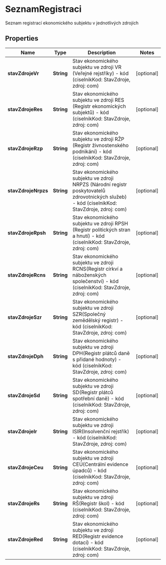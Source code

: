 

# SeznamRegistraci

Seznam registrací ekonomického subjektu v jednotlivých zdrojích

## Properties

| Name | Type | Description | Notes |
|------------ | ------------- | ------------- | -------------|
|**stavZdrojeVr** | **String** | Stav ekonomického subjektu ve zdroji VR (Veřejné rejstříky) - kód (ciselnikKod: StavZdroje, zdroj: com)  |  [optional] |
|**stavZdrojeRes** | **String** | Stav ekonomického subjektu ve zdroji RES (Registr ekonomických subjektů) - kód (ciselnikKod: StavZdroje, zdroj: com)  |  [optional] |
|**stavZdrojeRzp** | **String** | Stav ekonomického subjektu ve zdroji RŽP (Registr živnostenského podnikání) - kód (ciselnikKod: StavZdroje, zdroj: com)  |  [optional] |
|**stavZdrojeNrpzs** | **String** | Stav ekonomického subjektu ve zdroji NRPZS (Národní registr poskytovatelů zdrovotnických služeb) - kód (ciselnikKod: StavZdroje, zdroj: com)  |  [optional] |
|**stavZdrojeRpsh** | **String** | Stav ekonomického subjektu ve zdroji RPSH (Registr politických stran a hnutí) - kód (ciselnikKod: StavZdroje, zdroj: com)  |  [optional] |
|**stavZdrojeRcns** | **String** | Stav ekonomického subjektu ve zdroji RCNS(Registr církví a náboženských společenství) - kód (ciselnikKod: StavZdroje, zdroj: com)  |  [optional] |
|**stavZdrojeSzr** | **String** | Stav ekonomického subjektu ve zdroji  SZR(Společný zemědělský registr) - kód (ciselnikKod: StavZdroje, zdroj: com)  |  [optional] |
|**stavZdrojeDph** | **String** | Stav ekonomického subjektu ve zdroji DPH(Registr plátců daně s přidané hodnoty) - kód (ciselnikKod: StavZdroje, zdroj: com)  |  [optional] |
|**stavZdrojeSd** | **String** | Stav ekonomického subjektu ve zdroji SD(Registr plátců spotřební daně) - kód (ciselnikKod: StavZdroje, zdroj: com)  |  [optional] |
|**stavZdrojeIr** | **String** | Stav ekonomického subjektu ve zdroji ISIR(Insolvenční rejstřík) - kód (ciselnikKod: StavZdroje, zdroj: com)  |  [optional] |
|**stavZdrojeCeu** | **String** | Stav ekonomického subjektu ve zdroji CEÚ(Centrální evidence úpadců) - kód (ciselnikKod: StavZdroje, zdroj: com)  |  [optional] |
|**stavZdrojeRs** | **String** | Stav ekonomického subjektu ve zdroji RŠ(Registr škol) - kód (ciselnikKod: StavZdroje, zdroj: com)  |  [optional] |
|**stavZdrojeRed** | **String** | Stav ekonomického subjektu ve zdroji RED(Registr evidence dotací) - kód (ciselnikKod: StavZdroje, zdroj: com)  |  [optional] |



